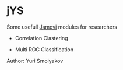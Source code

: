 jYS
=============
Some usefull [Jamovi](https://www.jamovi.org/) modules for researchers

- Correlation Clastering

- Multi ROC Classification


Author: Yuri Smolyakov
